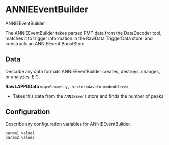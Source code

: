 # ANNIEEventBuilder

ANNIEEventBuilder

The ANNIEEventBuilder takes parsed PMT data from the DataDecoder tool,
matches it to trigger information in the RawData TriggerData store, and
constructs an ANNIEEvent BoostStore.

## Data

Describe any data formats ANNIEEventBuilder creates, destroys, changes, or analyzes. E.G.

**RawLAPPDData** `map<Geometry, vector<Waveform<double>>>`
* Takes this data from the `ANNIEEvent` store and finds the number of peaks


## Configuration

Describe any configuration variables for ANNIEEventBuilder.

```
param1 value1
param2 value2
```
